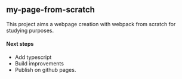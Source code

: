 ## my-page-from-scratch

This project aims a webpage creation with webpack from scratch for studying purposes.

#### Next steps
- Add typescript
- Build improvements
- Publish on github pages. 
